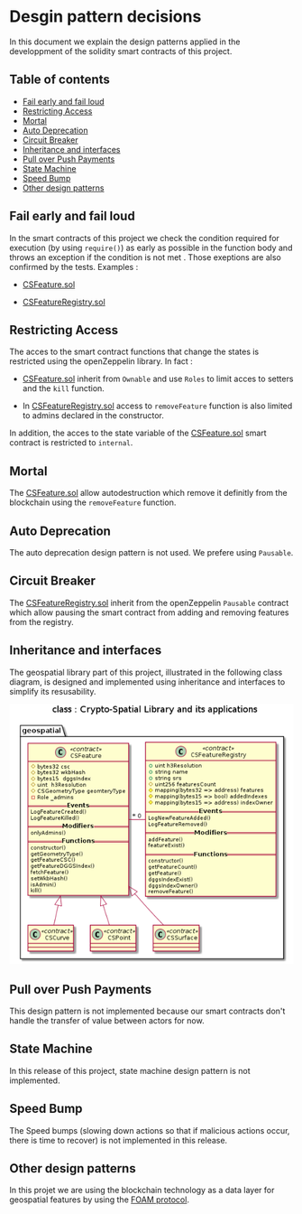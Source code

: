 # Desgin pattern decisions

In this document we explain the design patterns applied in the developpment of the solidity smart contracts of this project.

## Table of contents

<!--ts-->
* [Fail early and fail loud](#fail-early-and-fail-loud)
* [Restricting Access](#restricting-access)
* [Mortal](#mortal)
* [Auto Deprecation](#auto-deprecation)
* [Circuit Breaker](#circuit-breaker)
* [Inheritance and interfaces](#inheritance-and-interfaces)
* [Pull over Push Payments](#pull-over-push-payments)
* [State Machine](#state-machine)
* [Speed Bump](#speed-bump)
* [Other design patterns](#other-design-patterns)
<!--te-->

## Fail early and fail loud

In the smart contracts of this project we check the condition required for execution (by using  ```require()```) as early as possible in the function body and throws an exception if the condition is not met . Those exeptions are also confirmed by the tests. Examples :

- [CSFeature.sol](../solidity/contracts/geospatial/CSFeature.sol)

- [CSFeatureRegistry.sol](../solidity/contracts/geospatial/CSFeatureRegistry.sol)

## Restricting Access

The acces to the smart contract functions that change the states is restricted using the openZeppelin library. In fact :

- [CSFeature.sol](../solidity/contracts/geospatial/CSFeature.sol) inherit from ```Ownable``` and use ```Roles``` to limit acces to setters and the ```kill``` function.

- In [CSFeatureRegistry.sol](../solidity/contracts/geospatial/CSFeatureRegistry.sol) access to ```removeFeature``` function is also limited to admins declared in the constructor.

In addition, the acces to the state variable of the [CSFeature.sol](../solidity/contracts/geospatial/CSFeature.sol) smart contract is restricted to ```internal```.

## Mortal

The [CSFeature.sol](../solidity/contracts/geospatial/CSFeature.sol) allow autodestruction which remove it definitly from the blockchain using the  ```removeFeature``` function.

## Auto Deprecation

The auto deprecation design pattern is not used. We prefere using ```Pausable```.

## Circuit Breaker

The [CSFeatureRegistry.sol](../solidity/contracts/geospatial/CSFeatureRegistry.sol) inherit from the openZeppelin ```Pausable``` contract which allow pausing the smart contract from adding and removing features from the registry.  

## Inheritance and interfaces

The geospatial library part of this project, illustrated in the following class diagram, is designed and implemented using inheritance and interfaces to simplify its resusability.

![](./diagrams/exports/class-crypto-spatial-lib/class-crypto-spatial-lib.png)

## Pull over Push Payments

This design pattern is not implemented because our smart contracts don't handle the transfer of value between actors for now.

## State Machine

In this release of this project, state machine design pattern is not implemented.

## Speed Bump

The Speed bumps (slowing down actions so that if malicious actions occur, there is time to recover) is not implemented in this release.

## Other design patterns

In this projet we are using the blockchain technology as a data layer for geospatial features by using the [FOAM protocol](https://foam.space/publicAssets/FOAM_Whitepaper.pdf).
